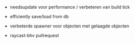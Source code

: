 - needsupdate voor performance / verbeteren van build tick

- efficiently save/load from db

- verbeterde spawner voor objecten met gelaagde objecten

- raycast-bhv pullrequest

<!-- {"position":[2581.7406015628853,980.6652195632854,-1359.391215912829],"offset":{"x":18,"y":-10}} -->
<!-- {"position":[2752.7925935303933,1027.3258721815296,-1328.781806245274],"offset":{"x":19,"z":-10}} -->


